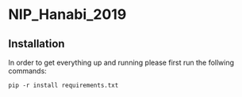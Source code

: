 # NIP_Hanabi_2019
## Installation
In order to get everything up and running please first run the follwing commands:
```
pip -r install requirements.txt
```

